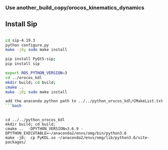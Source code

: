 ### Use another_build_copy/orocos_kinematics_dynamics

## Install Sip
```bash  

cd sip-4.19.3
python configure.py
make -j8; sudo make install
```
```bash (python 3)
pip install PyQt5-sip;
pip install sip
```
```bash (KDL C++) 
export ROS_PYTHON_VERSION=3
cd ../orocos_kdl
mkdir build; cd build;
cmake ..
make -j8; sudo make install
```
```bash (Python Binding C++) 
add the anaconda python path to ../../python_orocos_kdl/CMakeList.txt
```bash
 
```
```
cd ../../python_orocos_kdl
mkdir build; cd build;
cmake ..  -DPYTHON_VERSION=3.6.9 -DPYTHON_EXECUTABLE=~/anaconda2/envs/omg/bin/python3.6
make -j8;  cp PyKDL.so ~/anaconda2/envs/omg/lib/python3.6/site-packages/
```


